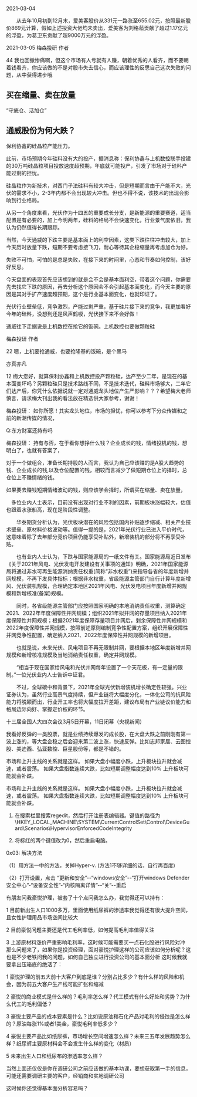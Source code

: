 

2021-03-04

　　从去年10月初到12月末，爱美客股价从331元一路涨至655.02元，按照最新股价869元计算，假如上述投资大佬均未卖出，爱美客为刘格菘贡献了超过1.17亿元的浮盈，为葛卫东贡献了超9000万元的浮盈。

2021-03-05
梅森投研
作者

44
 我也回撤惨痛啊，但这个市场有人亏就有人赚，朝着优秀的人看齐，而不要朝着钱看齐，你应该做的不是对股市失去信心，而应该理性的反思自己这次失败的问题，从中获得进步哦 


## 买在缩量、卖在放量
 “守底仓、活加仓”


## 通威股份为何大跌？ 

保利协鑫的硅晶粒产能压力。

此前，市场预期今年硅料没有大的投产，据消息称：保利协鑫与上机数控联手投建的30万吨硅晶粒项目投放速度超预期，年底就可能投产，引发了市场对于硅料产能过剩的担忧。

硅晶粒作为新技术，对西门子法硅料有较大冲击，但是短期而言由于产能不大，光伏的需求不小，2-3年内都不会出现较大冲击。但也不得不说，该技术的出现会影响到行业格局。

从另一个角度来看，光伏作为十四五的重要成长分支，是新能源的重要赛道，适当配置是有必要的，加上今明两年，硅料的格局不会快速变化，行业景气度依旧，我认为仍然值得长期跟踪。

当然，今天通威的下跌主要是基本面上的利空因素，这类下跌往往冲击较大，加上今天历时放量下跌，短期不要考虑接飞刀，耐心等待其企稳缩量再考虑加仓为好。

失败不可怕，可怕的是总是失败，在接下来的时间里，心态和节奏如何控制，该好好反思。

今天盘面的表现首先应该想到的就是会不会是基本面利空，带着这个问题，你需要先去找它下跌的原因，再去分析这个原因会不会引起基本面变化，而今天主要的原因是其对手扩产速度超预期，这个是行业基本面变化，也就印证了。

光伏行业壁垒低，竞争激烈，产能过剩严重，基于硅片接下来的竞争，我更加看好今年的硅料，没想到还是风声鹤唳，光伏接下来不会好做！

通威往下走据说是上机数控在抢它的饭碗。上机数控也要做颗粒硅

梅森投研
作者


22
 嗯，上机要抢通威，也要抢隆基的饭碗，是个黑马

亦真亦凡

12
 梅大您好，就算保利协鑫和上机数控投产颗粒硅，达产至少二年，是现在的基本面变坏吗？另颗粒硅只是技术路线不同，不是技术迭代，硅料市场够大，二年它们达产后，你凭什么依据说就一定对通威龙头地位产生严影响？？？希望梅大老师慎言，请求梅大刊出我的看法放在精选供大家参考，谢谢！

梅森投研： 如你所愿！其实龙头地位，市场的担忧，你可以参考下分众传媒和之前的新潮传媒的情况，

Q:东方财富还持有吗

梅森投研： 持有与否，在于看你想挣什么钱？企业成长的钱，情绪投机的钱，想明白了，也就有答案了，

对于一个做组合，准备长期持股的人而言，我认为自己应该赚的是A股大趋势的钱、企业成长的钱,以及仓位配置的钱，相较而言减少了做短期仓位上的择时，总仓位上不赚情绪的钱。

如果要去赚钱短期情绪波动的钱，则应该学会择时，所谓买在缩量、卖在放量，


　多位业内人士表示，目前没有出现对行业不利的因素，前期板块涨幅较大，估值也跟着水涨船高，现在是阶段性调整。

　　华泰期货分析认为，光伏板块潜在的风险包括国内补贴逐步缩减、相关产业技术壁垒、原材料价格波动等。值得一提的是，2021年光伏行业已进入平价时代，这意味着除了去年部分竞价项目仍能享受补贴外，新增装机的部分将不再享受补贴。

　　也有业内人士认为，下跌与国家能源局的一纸文件有关。国家能源局近日发布《关于2021年风电、光伏发电开发建设有关事项的通知》明确，2021年国家能源局将通过非水可再生能源消纳责任权重(简称“非水权重”)来指导各省的年度新增并网规模，不再下发具体指标；根据非水权重，省级能源主管部门自行计算年度新增风、光伏装机规模，合理确定本地区2021年风电、光伏发电项目年度新增并网规模和新增核准(备案)规模。

　　同时，各省级能源主管部门应按照国家明确的本地消纳责任权重，测算确定2021、2022年年度保障性并网规模；组织2021年拟并网的存量项目纳入2021年度保障性并网规模；根据2021年度保障存量项目并网后，剩余保障性并网规模和2022年度保障性并网规模，按照前述原则编制竞争性配置方案，组织开展保障性并网竞争性配置，确定纳入2021、2022年度保障性并网规模的新增项目。

　　也就是说，未来光伏、风电项目不再无限制并网，要根据本地区年度新增并网规模和新增核准规模及当地消纳责任权重，确定并网规模。

　　“相当于现在国家给风电和光伏并网每年设置了一个天花板，有一定量的限制。”一位光伏业内人士告诉中证君。

　　不过，全球碳中和背景下，2021年全球光伏新增装机增长确定性较强。兴业证券认为，虽然行业高景气度持续，但产业链将大幅度分化，一体化公司的抗风险能力将脱颖而出，行业开工率也将大幅度拉开差距，建议布局有产业链议价能力和格局边际向好、掌握定价权的环节。


十三届全国人大四次会议3月5日开幕，11日闭幕（央视新闻）

我看好反弹的一类股票，就是业绩持续爆发的成长股，在大盘大跌之前刚刚有第一波上涨的，等大盘企稳之后会迎来第二波上涨，快速反弹。比如志邦家居、云图控股、美迪西、弘亚数控、巨星股份等，都是不错的。




市场和上升主线的关系就是这样。
如果大盘小幅度小跌，上升板块拉升就会减速，或者震荡。
如果大盘指数连续大跌，比如短期调整幅度达到10%
上升板块可能就会补跌。


市场和上升主线的关系就是这样。
如果大盘小幅度小跌，上升板块拉升就会减速，或者震荡。
如果大盘指数连续大跌，比如短期调整幅度达到10%
上升板块可能就会补跌。

1. 在搜索栏里搜索regedit，然后打开注册表编辑器。键值的路径为\HKEY_LOCAL_MACHINE\SYSTEM\CurrentControlSet\Control\DeviceGuard\Scenarios\HypervisorEnforcedCodeIntegrity




2. 将标红的两个键值改为0，然后重启电脑。

0x03: 解决方法

 （1）用方法一中的方法，关掉Hyper-v.   (方法1不够详细的话，自行再百度)

（2）打开设置，点击 “更新和安全”--“windows安全”--“打开windows Defender安全中心”-“设备安全性”-“内核隔离详情”--“关”--重启


有朋友问我豪悦护理，被套了十个点问我怎么办，我觉得还可以持有：

1 目前新出生人口1000多万，里面使用纸尿裤的渗透率我觉得还有很大提升空间，且女性护理用品市场空间比较大

2 目前豪悦问题主要还是代工毛利率低，如何提高毛利率值得关注

3 上游原材料涨价严重影响毛利率，这时候可能需要买一点石化股进行风险对冲
那么问题来了，如果你是投资经理，面对豪悦护理这样的公司应该如何分析呢？这也是不少老铁问我的问题，如何自己独立进行投资公司的基本面分析
这时候我就要拿出压箱底的绝活了：

1 豪悦护理的前五大前十大客户到底是谁？分别占比多少？有什么样的风险和机会，因为前五大客户生产线可能扩张和缩减

2 豪悦的商业模式是什么样的？毛利率怎么样？代工模式有什么好处和劣势？为什么代工的毛利偏低？

3 豪悦主要产品的成本要素是什么？比如说原油和石化产品对毛利的侵蚀是怎么样的？原油每涨1%或者1美金，豪悦毛利率低多少？

4 豪悦主要产品比如纸尿裤，市场增长空间增速怎么样？未来三五年发展趋势怎么样？纸尿裤主要原材料会不会发生什么样的变化（材质）

5 未来出生人口和纸尿布的渗透率怎么样？

当然上面还仅仅是你在调研公司之前应该做的基本功课，要想获取第一手的信息，可能还需要调研主要的客户，经销商和实地调研公司

这时候你还觉得基本面分析容易吗？